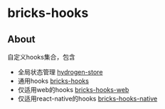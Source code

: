 # bricks-hooks


## About <a name = "about"></a>

自定义hooks集合，包含
- 全局状态管理 [hydrogen-store](packages/store-next/README.md)
- 通用hooks [bricks-hooks](packages/common/README.md)
- 仅适用web的hooks [bricks-hooks-web](packages/web/README.md)
- 仅适用react-native的hooks [bricks-hooks-native](packages/native/README.md)

